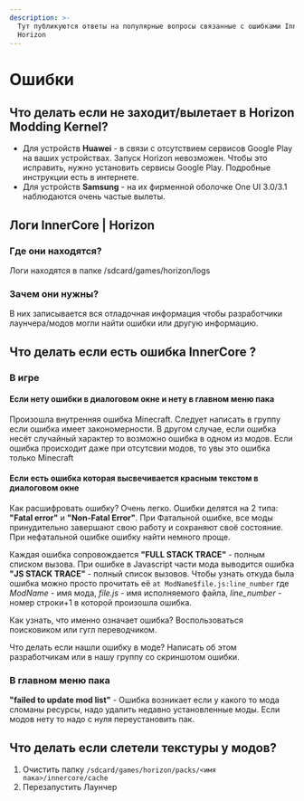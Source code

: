 ```yaml
---
description: >-
  Тут публикуются ответы на популярные вопросы связанные с ошибками InnerCore
  Horizon
---
```


# Ошибки

## Что делать если не заходит/вылетает в Horizon Modding Kernel?

* Для устройств **Huawei** - в связи с отсутствием сервисов Google Play на ваших устройствах. Запуск Horizon невозможен. Чтобы это исправить, нужно установить сервисы Google Play. Подробные инструкции есть в интернете.
* Для устройств **Samsung** - на их фирменной оболочке One UI 3.0/3.1 наблюдаются очень частые вылеты.

## Логи InnerCore \| Horizon

### Где они находятся?

Логи находятся в папке /sdcard/games/horizon/logs

### Зачем они нужны?

В них записывается вся отладочная информация чтобы разработчики лаунчера/модов могли найти ошибки или другую информацию.

## Что делать если есть ошибка InnerCore ?

### В игре

#### Если нету ошибки в диалоговом окне и нету в главном меню пака

Произошла внутренняя ошибка Minecraft. Следует написать в группу если ошибка имеет закономерности. В другом случае, если ошибка несёт случайный характер то возможно ошибка в одном из модов. Если ошибка происходит даже при отсутсвии модов, то увы это ошибка только Minecraft

#### Если есть ошибка которая высвечивается красным текстом в диалоговом окне

Как расшифровать ошибку? Очень легко. Ошибки делятся на 2 типа: **"Fatal error"** и **"Non-Fatal Error"**. При Фатальной ошибке, все моды принудительно завершают свою работу и сохраняют своё состояние.  При нефатальной ошибке ошибку найти немного проще. 

Каждая ошибка сопровождается **"FULL STACK TRACE"** - полным списком вызова. При ошибке в Javascript части мода выводится ошибка **"JS STACK TRACE"** - полный список вызовов. Чтобы узнать откуда была ошибка можно просто прочитать её `at ModName$file.js:line_number` где _ModName_ - имя мода, _file.js_ - имя исполняемого файла, _line\_number_ - номер строки+1 в которой произошла ошибка. 

Как узнать, что именно означает ошибка? Воспользоваться поисковиком или гугл переводчиком.

Что делать если нашли ошибку в моде? Написать об этом разработчикам или в нашу группу со скриншотом ошибки.

### В главном меню пака

**"failed to update mod list"** - Ошибка возникает если у какого то мода сломаны ресурсы, надо удалить недавно установленные моды. Если модов нету то надо с нуля переустановить пак.

## Что делать если слетели текстуры у модов?

1. Очистить папку `/sdcard/games/horizon/packs/<имя пака>/innercore/cache`
2.  Перезапустить Лаунчер

